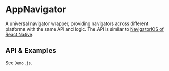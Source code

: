 # AppNavigator

A universal navigator wrapper, providing navigators across different platforms with the same API and logic. The API is similar to [NavigatorIOS of React Native](https://facebook.github.io/react-native/docs/navigatorios.html).

## API & Examples

See `Demo.js`.
